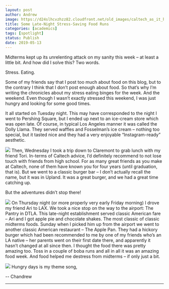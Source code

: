 ```yaml
---
layout: post
author: Andrew
image: https://d24slhcvzhzz82.cloudfront.net/old_images/caltech_as_it_happens/6a0105349b8251970b0240a486b7c2200d.jpg
title: Some Late-Night Stress-Saving Food Runs
categories: [academics]
tags: [spotlight]
status: Publish
date: 2019-05-13
---
```



Midterms kept up its unrelenting attack on my sanity this week – at least a little bit. And how did I solve this? Two words.

Stress. Eating.

Some of my friends say that I post too much about food on this blog, but to the contrary I think that I don’t post enough about food. So that’s why I’m writing the chronicles about my stress eating binges for the week. And the weekend. Even though I wasn’t exactly stressed this weekend, I was just hungry and looking for some good times.

It all started on Tuesday night. This may have corresponded to the night I went to Pershing Square, but I ended up next to an ice-cream store which was open late. Of course, in typical Los Angeles manner it was called the Dolly Llama. They served waffles and Fosselman’s ice cream – nothing too special, but it tasted nice and they had a very enjoyable “Instagram-ready” aesthetic.


![](https://d24slhcvzhzz82.cloudfront.net/old_images/caltech_as_it_happens/6a0105349b8251970b0240a45d8a6d200c.jpg)
Then, Wednesday I took a trip down to Claremont to grab lunch with my friend Tori. In-terms of Caltech advice, I’d definitely recommend to not lose touch with friends from high school. For as many great friends as you make at Caltech, none of them have known you for four years (until graduation, that is). But we went to a classic burger bar – I don’t actually recall the name, but it was in Upland. It was a great burger, and we had a great time catching up.

But the adventures didn’t stop there!

![](https://d24slhcvzhzz82.cloudfront.net/old_images/caltech_as_it_happens/6a0105349b8251970b0240a486b7d4200d.jpg)
On Thursday night (or more properly very early Friday morning) I drove my friend Ari to LAX. We took a nice stop on the way to the airport: The Pantry in DTLA. This late-night establishment served classic American fare – Ari and I got apple pie and chocolate shakes. The most classic of classic midterms foods. Sunday when I picked him up from the airport we went to another classic American restaurant – The Apple Pan. They had a hickory burger which had been recommended to me by one of my friends who’s an LA native – her parents went on their first date there, and apparently it hasn’t changed at all since then. I thought the food there was pretty amazing too. Toss in a couple of boba runs and all in all it was an amazing food week. And food helped me destress from midterms – if only just a bit.


![](https://d24slhcvzhzz82.cloudfront.net/old_images/caltech_as_it_happens/6a0105349b8251970b0240a45d8a7a200c.jpg)
Hungry days is my theme song,

-- Chandrew

****

